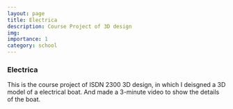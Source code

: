 ```yaml
---
layout: page
title: Electrica
description: Course Project of 3D design
img:
importance: 1
category: school
---
```

### Electrica

This is the course project of ISDN 2300 3D design, in which I deisgned a 3D model of a electrical boat. And made a 3-minute video to show the details of the boat.

